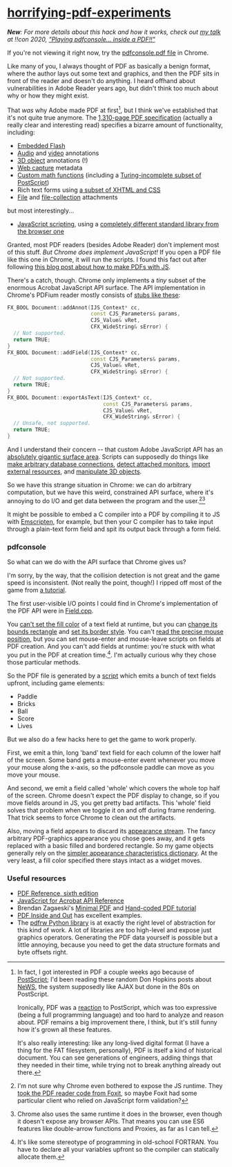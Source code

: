 # [horrifying-pdf-experiments](https://github.com/osnr/horrifying-pdf-experiments)

***New**: For more details about this hack and how it works, check out
[my talk](https://twitter.com/rsnous/status/1259614184897015808) at
!!con 2020, ["Playing pdfconsole... inside a
PDF!!"](https://www.youtube.com/watch?v=6rbJu10Telc)*

If you're not viewing it right now, try the
[pdfconsole.pdf file](https://cdn.jsdelivr.net/gh/osnr/horrifying-pdf-experiments@master/pdfconsole.pdf)
in Chrome.

Like many of you, I always thought of PDF as basically a benign
format, where the author lays out some text and graphics, and then the
PDF sits in front of the reader and doesn't do anything. I heard
offhand about vulnerabilities in Adobe Reader years ago, but didn't
think too much about why or how they might exist.

That _was_ why Adobe made PDF at first[^ps], but I think we've
established that it's not quite true anymore. The
[1,310-page PDF specification][spec] (actually a really clear and
interesting read) specifies a bizarre amount of functionality,
including:

[spec]: https://www.adobe.com/content/dam/Adobe/en/devnet/acrobat/pdfs/pdf_reference_1-7.pdf

- [Embedded Flash][]
- [Audio][] and [video][] annotations
- [3D object][] annotations (!)
- [Web capture](https://www.adobe.com/content/dam/Adobe/en/devnet/acrobat/pdfs/pdf_reference_1-7.pdf#page=946) metadata
- [Custom math functions][] (including a [Turing-incomplete subset of
PostScript][])
- Rich text forms using [a subset of XHTML and CSS][]
- [File][] and [file-collection][] attachments

[Embedded Flash]: https://www.adobe.com/content/dam/Adobe/en/devnet/acrobat/pdfs/pdf_reference_1-7.pdf#page=1123
[Audio]: https://www.adobe.com/content/dam/Adobe/en/devnet/acrobat/pdfs/pdf_reference_1-7.pdf#page=783
[Video]: https://www.adobe.com/content/dam/Adobe/en/devnet/acrobat/pdfs/pdf_reference_1-7.pdf#page=784
[3D object]: https://www.adobe.com/content/dam/Adobe/en/devnet/acrobat/pdfs/pdf_reference_1-7.pdf#page=789
[Custom math functions]: https://www.adobe.com/content/dam/Adobe/en/devnet/acrobat/pdfs/pdf_reference_1-7.pdf#page=166
[Turing-incomplete subset of PostScript]: https://www.adobe.com/content/dam/Adobe/en/devnet/acrobat/pdfs/pdf_reference_1-7.pdf#page=176
[a subset of XHTML and CSS]: https://www.adobe.com/content/dam/Adobe/en/devnet/acrobat/pdfs/pdf_reference_1-7.pdf#page=680
[File]: https://www.adobe.com/content/dam/Adobe/en/devnet/acrobat/pdfs/pdf_reference_1-7.pdf#page=638
[file-collection]: https://www.adobe.com/content/dam/Adobe/en/devnet/acrobat/pdfs/pdf_reference_1-7.pdf#page=588

but most interestingly...

- [JavaScript scripting][], using a
  [completely different standard library from the browser one][acrobatjs]

[JavaScript scripting]: https://www.adobe.com/content/dam/Adobe/en/devnet/acrobat/pdfs/pdf_reference_1-7.pdf#page=709
[acrobatjs]: https://wwwimages2.adobe.com/content/dam/Adobe/en/devnet/acrobat/pdfs/js_api_reference.pdf

Granted, most PDF readers (besides Adobe Reader) don't implement most
of this stuff. _But Chrome does implement JavaScript!_ If you open a
PDF file like this one in Chrome, it will run the scripts. I found
this fact out after following
[this blog post about how to make PDFs with JS](https://mariomalwareanalysis.blogspot.com/2012/02/how-to-embed-javascript-into-pdf.html).

There's a catch, though. Chrome only implements a _tiny_ subset of the
enormous Acrobat JavaScript API surface. The API implementation in
Chrome's PDFium reader mostly consists of
[stubs like these](https://pdfium.googlesource.com/pdfium/+/chromium/2557/fpdfsdk/src/javascript/Document.cpp#258):

```cpp
FX_BOOL Document::addAnnot(IJS_Context* cc,
                           const CJS_Parameters& params,
                           CJS_Value& vRet,
                           CFX_WideString& sError) {
  // Not supported.
  return TRUE;
}
FX_BOOL Document::addField(IJS_Context* cc,
                           const CJS_Parameters& params,
                           CJS_Value& vRet,
                           CFX_WideString& sError) {
  // Not supported.
  return TRUE;
}
FX_BOOL Document::exportAsText(IJS_Context* cc,
                               const CJS_Parameters& params,
                               CJS_Value& vRet,
                               CFX_WideString& sError) {
  // Unsafe, not supported.
  return TRUE;
}
```

And I understand their concern -- that custom Adobe JavaScript API has
an [absolutely gigantic surface area][]. Scripts can supposedly do
things like [make arbitrary database connections][],
[detect attached monitors][], [import external resources][], and
[manipulate 3D objects][].

[absolutely gigantic surface area]: https://wwwimages2.adobe.com/content/dam/Adobe/en/devnet/acrobat/pdfs/js_api_reference.pdf#page=3
[make arbitrary database connections]: https://wwwimages2.adobe.com/content/dam/Adobe/en/devnet/acrobat/pdfs/js_api_reference.pdf#page=36
[detect attached monitors]: https://wwwimages2.adobe.com/content/dam/Adobe/en/devnet/acrobat/pdfs/js_api_reference.pdf#page=537
[import external resources]: https://wwwimages2.adobe.com/content/dam/Adobe/en/devnet/acrobat/pdfs/js_api_reference.pdf#page=317
[manipulate 3D objects]: https://www.adobe.com/content/dam/Adobe/en/devnet/acrobat/pdfs/js_3d_api_reference.pdf

So we have this strange situation in Chrome: we can do arbitrary
computation, but we have this weird, constrained API surface, where
it's annoying to do I/O and get data between the program and the
user.[^situation][^es6]

It might be possible to embed a C compiler into a PDF by compiling it
to JS with [Emscripten][], for example, but then your C compiler has to
take input through a plain-text form field and spit its output back
through a form field.

[Emscripten]: https://kripken.github.io/emscripten-site/


[^ps]: In fact, I got interested in PDF a couple weeks ago because of
[PostScript](https://en.wikipedia.org/wiki/PostScript); I'd been reading these random Don Hopkins posts about
[NeWS](https://en.wikipedia.org/wiki/NeWS), the system supposedly like
AJAX but done in the 80s on PostScript.

    Ironically, PDF was a
    [reaction](https://en.wikipedia.org/wiki/Portable_Document_Format#PostScript)
    to PostScript, which was too expressive (being a full
    programming language) and too hard to analyze and reason
    about. PDF remains a big improvement there, I think, but
    it's still funny how it's grown all these features.

    It's also really interesting: like any long-lived digital format
    (I have a thing for the FAT filesystem, personally), PDF is itself
    a kind of historical document. You can see generations of
    engineers, adding things that they needed in their time, while
    trying not to break anything already out there.

[^situation]: I'm not sure why Chrome even bothered to expose the JS
    runtime. They
    [took the PDF reader code from Foxit](https://plus.google.com/+FrancoisBeaufort/posts/9wwSiWDDKKP),
    so maybe Foxit had some particular client who relied on JavaScript
    form validation?

[^es6]: Chrome also uses the same runtime it does in the browser, even
    though it doesn't expose any browser APIs. That means you can use
    ES6 features like double-arrow functions and Proxies, as far as I
    can tell.

### pdfconsole

So what can we do with the API surface that Chrome gives us?

I'm sorry, by the way, that the collision detection is not great and
the game speed is inconsistent. (Not really the point, though!) I
ripped off most of the game from
[a tutorial](https://developer.mozilla.org/en-US/docs/Games/Tutorials/2D_pdfconsole_game_pure_JavaScript).

The first user-visible I/O points I could find in Chrome's
implementation of the PDF API were in
[Field.cpp](https://pdfium.googlesource.com/pdfium/+/chromium/2524/fpdfsdk/src/javascript/Field.cpp).

You [can't set the fill color][SetFillColor] of a text field at
runtime, but you can [change its bounds rectangle][SetRect] and
[set its border style][SetBorderStyle]. You can't
[read the precise mouse position][mouseX], but you can set mouse-enter
and mouse-leave scripts on fields at PDF creation. And you can't add
fields at runtime: you're stuck with what you put in the PDF at
creation time.[^fortran]. I'm actually curious why they chose those
particular methods.

[SetFillColor]: https://pdfium.googlesource.com/pdfium/+/chromium/2524/fpdfsdk/src/javascript/Field.cpp#1631
[SetRect]: https://pdfium.googlesource.com/pdfium/+/chromium/2524/fpdfsdk/src/javascript/Field.cpp#2356
[SetBorderStyle]: https://pdfium.googlesource.com/pdfium/+/chromium/2524/fpdfsdk/src/javascript/Field.cpp#479
[mouseX]: https://pdfium.googlesource.com/pdfium/+/chromium/2524/fpdfsdk/src/javascript/Document.cpp#1107

So the PDF file is generated by a
[script](https://github.com/osnr/horrifying-pdf-experiments/blob/master/generate_pdfconsole.py)
which emits a bunch of text fields upfront, including game elements:

- Paddle
- Bricks
- Ball
- Score
- Lives

But we also do a few hacks here to get the game to work properly.

First, we emit a thin, long 'band' text field for each column of the
lower half of the screen. Some band gets a mouse-enter event whenever
you move your mouse along the x-axis, so the pdfconsole paddle can move
as you move your mouse.

And second, we emit a field called 'whole' which covers the whole top
half of the screen. Chrome doesn't expect the PDF display to change,
so if you move fields around in JS, you get pretty bad artifacts. This
'whole' field solves that problem when we toggle it on and off during
frame rendering. That trick seems to force Chrome to clean out the
artifacts.

Also, moving a field appears to discard its
[appearance stream](https://www.adobe.com/content/dam/Adobe/en/devnet/acrobat/pdfs/pdf_reference_1-7.pdf#page=612). The
fancy arbitrary PDF-graphics appearance you chose goes away, and it
gets replaced with a basic filled and bordered rectangle. So my game
objects generally rely on the
[simpler appearance characteristics dictionary](https://www.adobe.com/content/dam/Adobe/en/devnet/acrobat/pdfs/pdf_reference_1-7.pdf#page=642). At
the very least, a fill color specified there stays intact as a widget
moves.


[^fortran]: It's like some stereotype of programming in old-school
    FORTRAN. You have to declare all your variables upfront so the
    compiler can statically allocate them.

### Useful resources

- [PDF Reference, sixth edition][spec]
- [JavaScript for Acrobat API Reference][acrobatjs]
- Brendan Zagaeski's
  [Minimal PDF](https://brendanzagaeski.appspot.com/0004.html) and
  [Hand-coded PDF tutorial](https://brendanzagaeski.appspot.com/0005.html)
- [PDF Inside and Out](https://blogs.adobe.com/pdfdevjunkie/files/pdfdevjunkie/PDF_Inside_and_Out.pdf)
  has excellent examples.
- The [pdfrw Python library](https://github.com/pmaupin/pdfrw) is at
  exactly the right level of abstraction for this kind of work. A lot
  of libraries are too high-level and expose just graphics
  operators. Generating the PDF data yourself is possible but a little
  annoying, because you need to get the data structure formats and
  byte offsets right.

